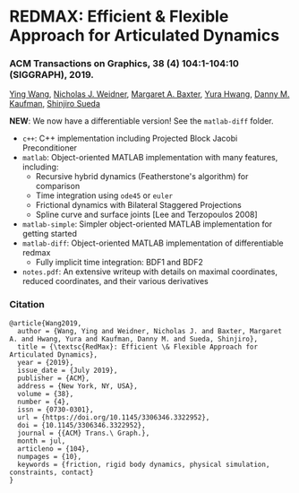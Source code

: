 # REDMAX: Efficient & Flexible Approach for Articulated Dynamics

### ACM Transactions on Graphics, 38 (4) 104:1-104:10 (SIGGRAPH), 2019.

[Ying Wang](http://www.yingwang.io/), [Nicholas J. Weidner](http://weidnern.github.io/), [Margaret A. Baxter](https://www.linkedin.com/in/baxter-margareta/), [Yura Hwang](http://yurahwang.com/), [Danny M. Kaufman](http://dannykaufman.io), [Shinjiro Sueda](http://faculty.cs.tamu.edu/sueda/)

**NEW**: We now have a differentiable version! See the `matlab-diff` folder.

- `c++`: C++ implementation including Projected Block Jacobi Preconditioner
- `matlab`: Object-oriented MATLAB implementation with many features, including:
  - Recursive hybrid dynamics (Featherstone's algorithm) for comparison
  - Time integration using `ode45` or `euler`
  - Frictional dynamics with Bilateral Staggered Projections
  - Spline curve and surface joints [Lee and Terzopoulos 2008]
- `matlab-simple`: Simpler object-oriented MATLAB implementation for getting started
- `matlab-diff`: Object-oriented MATLAB implementation of differentiable redmax
  - Fully implicit time integration: BDF1 and BDF2
- `notes.pdf`: An extensive writeup with details on maximal coordinates, reduced coordinates, and their various derivatives

### Citation

	@article{Wang2019,
	  author = {Wang, Ying and Weidner, Nicholas J. and Baxter, Margaret A. and Hwang, Yura and Kaufman, Danny M. and Sueda, Shinjiro},
	  title = {\textsc{RedMax}: Efficient \& Flexible Approach for Articulated Dynamics},
	  year = {2019},
	  issue_date = {July 2019},
	  publisher = {ACM},
	  address = {New York, NY, USA},
	  volume = {38},
	  number = {4},
	  issn = {0730-0301},
	  url = {https://doi.org/10.1145/3306346.3322952},
	  doi = {10.1145/3306346.3322952},
	  journal = {{ACM} Trans.\ Graph.},
	  month = jul,
	  articleno = {104},
	  numpages = {10},
	  keywords = {friction, rigid body dynamics, physical simulation, constraints, contact}
	}

